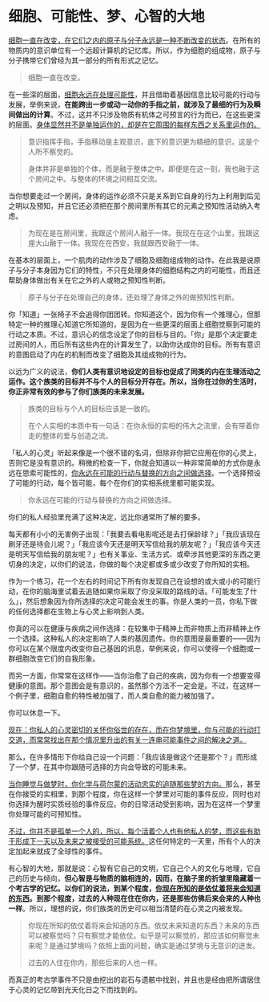 # 细胞、可能性、梦、心智的大地

<u>细胞一直在改变，在它们之内的原子与分子永远是一种不断改变的状态</u>。在所有的物质内的意识单位有一个远超计算机的记忆库。所以，作为细胞的组成物，原子与分子携带它们曾经为其一部分的所有形式之记忆。

> 细胞一直在改变。

在一些深的层面，<u>细胞永远在处理可能性</u>，并且借助着基因信息比较可能的行动与发展，举例来说，**在能跨出一步或动一动你的手指之前，就涉及了最细的行为及瞬间做出的计算**。不过，这并不只涉及物质有机体之可预言的行为而已，在这些更深的层面。<u>身体显然并不是单独运作的，却是在它周围的每样东西之关系里运作的。</u>

> 意识指挥手指，手指移动是主观意识，底下的意识更为精细的意识，这是个人所不察觉的。
>
> 身体并非是单独的个体，而是融于整体之中。即便是在这一刻，我也融于这个房间之中。与整体的环境之间相互交流。

当你想要走过一个房间，身体的运作必须不只是关系到它自身的行为上利用到后见之明以及预知，并且它还必须把在那个房间里所有其它的元素之预知性活动纳入考虑。

> 为现在是在房间里，我跟这个房间人融于一体。我现在在这个山里，我跟这座大山融于一体。我现在在西安，我就跟西安融于一体。

在基本的层面上，一个肌肉的动作涉及了细胞及细胞组成物的动作。在此我是说原子与分子本身因为它们的特性，不只在处理身体的细胞结构之内的可能性，而且还帮助身体做出有关在它之外的人或物之预知性判断。

> 原子与分子在处理自己的身体，还处理了身体之外的做预知性判断。

你「知道」一张椅子不会追得你团团转。你知道这个，因为你有一个推理心，但那特定一种的推理心知道它所知道的，是因为在一些更深的层面上细胞觉察到可能的行动之本质。不过，意识心的信念设定了你的目标与目的。「你」是那个决定要走过房间的人，而后所有这些内在的计算发生了，以助你达成你的目标。所有有意识的意图启动了内在的机制而改变了细胞及其组成物的行为。

以远为广义的说法，**你们人类有意识地设定的目标也促成了同类的内在生理活动之运作。这个族类的目标并不与个人的目标分开存在。所以，当你在过你的生活时，你正非常有效的参与了你们族类的未来发展。**

> 族类的目标与个人的目标应该是一致的。
>
> 在个人实相的本质中有一句话：在你永恒的实相的伟大之流里，会有带着你走的整体的爱与创造之流。

「私人的心灵」听起来像是一个很不错的名词，但除非你把它应用在你的心灵上，否则它是没有意识的。稍微的检查一下，你就会知道以一种非常简单的方式你是永远在思索可能性的，<u>你永远在可能的行动与替换的方向之间做选择</u>。一个选择预设了可能的行动，每个皆可能，每个在你们的实相系统里都可能实现。

> 你永远在可能的行动与替换的方向之间做选择。

你们的私人经验里充满了这种决定，远比你通常所了解的要多。

每天都有小小的无害例子出现：「我要去看电影呢还是去打保龄球？」「我应该现在刷牙还是待会儿呢？」「我应该今天还是明天写信给我的朋友呢？」「我应该今天还是明天写信给我的朋友呢？」也有关事业、生活方式、或牵涉其他更深的东西之更切身的决定，以你们的说法，你做的每个决定都或多或少改变了你所知的实相。

作为一个练习，花一个左右的时间记下所有你发现自己在设想的或大或小的可能行动，在你的脑海里试着去追随如果你采取了你没采取的路线的话。「可能发生了什么」，然后想象因为你所选择的决定可能会发生的事。你是人类的一员，你私下做的任何选择都在生物上与心灵上影响到人类。

你真的可以在健康与疾病之间作选择：在较集中于精神上而非物质上而非精神上作一个选择。这种私人的决定影响了人类的基因遗传。你的意图是最重要的——因为你可以在某个限度内改变你自己基因的讯息，举例来说，你可以使得一个细胞或一群细胞改变它们的自我形象。

而另一方面，你常常在这样作——当你治愈了自己的疾病，因为你有一个想要变得健康的意图。那个意图会是有意识的，虽然那个方法不一定会是。不过，在这样一个例子里，细胞自愈的特性被加强了，而人类自愈的能力被加强了。

你可以休息一下。

<u>现在：你私人的心灵密切的关怀你俗世的存在，而在你梦境里，你与可能的行动打交道，而常常找出在那个情况里升出的有关一连串可能事件之间的解决之道。</u>

那么，在许多情形下你给自己设一个问题：「我应该是做这个还是那个？」而形成了一个梦，在其中你跟随可选择的方向会导致的可能未来。

<u>当你睡觉与做梦时，你化学与荷尔蒙的活动忠实的追随那些梦的方向。</u>那么，甚至在你接受的实相里，到那个程度，你在这样一个梦里对可能的事件反应，同时也对你选择为醒时实质经验的事件反应。你的日常活动受到影响，因为在这样一个梦里你处理可能的可预知性。

<u>不过，你并不是孤单一个人的，所以，每个活着个人也有他私人的梦，而这些有助于形成下一天以及未来之被接受的可能系统。</u>这任何特定的一天里，所有个人的决定加起来就成了全球性的事件。

有心智的大地，那就是说：心智有它自己的文明，它自己个人的文化与地理，它自己的历史与倾向，**但心智是与物质的脑相连的，因而，在脑子里的折皱里隐藏着一个考古学的记忆。以你们的说法，到某个程度，<u>你现在所知的是依仗着将来会知道的东西</u>。到那个程度，过去的人种现在住在你内，还是那些仿佛后来会来的人种也一样**。所以，理想的说，你们族类的历史可以相当清楚的在心灵之内被发现。

> 你现在所知的依仗着将来会知道的东西。依仗未来知道的东西？未来的东西可以被察觉吗？只有察觉才能依仗。似乎是可以察觉的，那应该如何察觉未来呢？是通过梦境吗？依照上面的问题，确实是通过梦境与无意识的迸发。
>
> 过去的人住在你内，那些后来的人也一样。

而真正的考古学事件不只是由挖出的岩石与遗骸中找到，并且也是经由把所谓居住于心灵的记忆带到光天化日之下而找到的。

